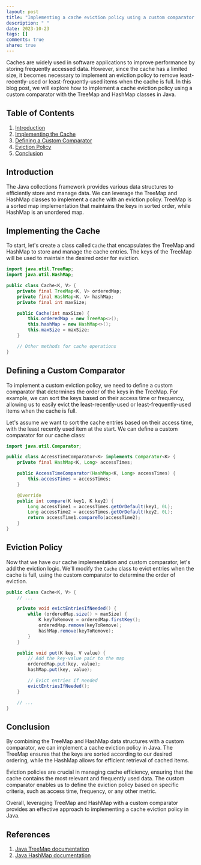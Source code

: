 ```yaml
---
layout: post
title: "Implementing a cache eviction policy using a custom comparator with TreeMap and HashMap in Java"
description: " "
date: 2023-10-23
tags: []
comments: true
share: true
---
```


Caches are widely used in software applications to improve performance by storing frequently accessed data. However, since the cache has a limited size, it becomes necessary to implement an eviction policy to remove least-recently-used or least-frequently-used items when the cache is full. In this blog post, we will explore how to implement a cache eviction policy using a custom comparator with the TreeMap and HashMap classes in Java.

## Table of Contents
1. [Introduction](#introduction)
2. [Implementing the Cache](#implementing-the-cache)
3. [Defining a Custom Comparator](#defining-a-custom-comparator)
4. [Eviction Policy](#eviction-policy)
5. [Conclusion](#conclusion)

## Introduction
The Java collections framework provides various data structures to efficiently store and manage data. We can leverage the TreeMap and HashMap classes to implement a cache with an eviction policy. TreeMap is a sorted map implementation that maintains the keys in sorted order, while HashMap is an unordered map.

## Implementing the Cache
To start, let's create a class called `Cache` that encapsulates the TreeMap and HashMap to store and manage the cache entries. The keys of the TreeMap will be used to maintain the desired order for eviction.

```java
import java.util.TreeMap;
import java.util.HashMap;

public class Cache<K, V> {
    private final TreeMap<K, V> orderedMap;
    private final HashMap<K, V> hashMap;
    private final int maxSize;

    public Cache(int maxSize) {
        this.orderedMap = new TreeMap<>();
        this.hashMap = new HashMap<>();
        this.maxSize = maxSize;
    }

    // Other methods for cache operations
}
```

## Defining a Custom Comparator
To implement a custom eviction policy, we need to define a custom comparator that determines the order of the keys in the TreeMap. For example, we can sort the keys based on their access time or frequency, allowing us to easily evict the least-recently-used or least-frequently-used items when the cache is full.

Let's assume we want to sort the cache entries based on their access time, with the least recently used item at the start. We can define a custom comparator for our cache class:

```java
import java.util.Comparator;

public class AccessTimeComparator<K> implements Comparator<K> {
    private final HashMap<K, Long> accessTimes;

    public AccessTimeComparator(HashMap<K, Long> accessTimes) {
        this.accessTimes = accessTimes;
    }

    @Override
    public int compare(K key1, K key2) {
        Long accessTime1 = accessTimes.getOrDefault(key1, 0L);
        Long accessTime2 = accessTimes.getOrDefault(key2, 0L);
        return accessTime1.compareTo(accessTime2);
    }
}
```

## Eviction Policy
Now that we have our cache implementation and custom comparator, let's add the eviction logic. We'll modify the `Cache` class to evict entries when the cache is full, using the custom comparator to determine the order of eviction.

```java
public class Cache<K, V> {
    // ...

    private void evictEntriesIfNeeded() {
        while (orderedMap.size() > maxSize) {
            K keyToRemove = orderedMap.firstKey();
            orderedMap.remove(keyToRemove);
            hashMap.remove(keyToRemove);
        }
    }

    public void put(K key, V value) {
        // Add the key-value pair to the map
        orderedMap.put(key, value);
        hashMap.put(key, value);

        // Evict entries if needed
        evictEntriesIfNeeded();
    }

    // ...
}
```

## Conclusion
By combining the TreeMap and HashMap data structures with a custom comparator, we can implement a cache eviction policy in Java. The TreeMap ensures that the keys are sorted according to our desired ordering, while the HashMap allows for efficient retrieval of cached items.

Eviction policies are crucial in managing cache efficiency, ensuring that the cache contains the most relevant and frequently used data. The custom comparator enables us to define the eviction policy based on specific criteria, such as access time, frequency, or any other metric.

Overall, leveraging TreeMap and HashMap with a custom comparator provides an effective approach to implementing a cache eviction policy in Java.

## References
1. [Java TreeMap documentation](https://docs.oracle.com/en/java/javase/14/docs/api/java.base/java/util/TreeMap.html)
2. [Java HashMap documentation](https://docs.oracle.com/en/java/javase/14/docs/api/java.base/java/util/HashMap.html)